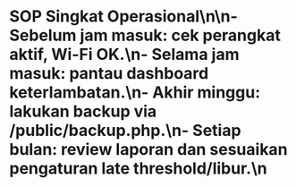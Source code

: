 # SOP Singkat Operasional\n\n- Sebelum jam masuk: cek perangkat aktif, Wi-Fi OK.\n- Selama jam masuk: pantau dashboard keterlambatan.\n- Akhir minggu: lakukan backup via /public/backup.php.\n- Setiap bulan: review laporan dan sesuaikan pengaturan late threshold/libur.\n